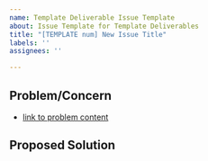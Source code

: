 ```yaml
---
name: Template Deliverable Issue Template
about: Issue Template for Template Deliverables
title: "[TEMPLATE num] New Issue Title"
labels: ''
assignees: ''

---
```


## Problem/Concern

* [link to problem content]()

## Proposed Solution
